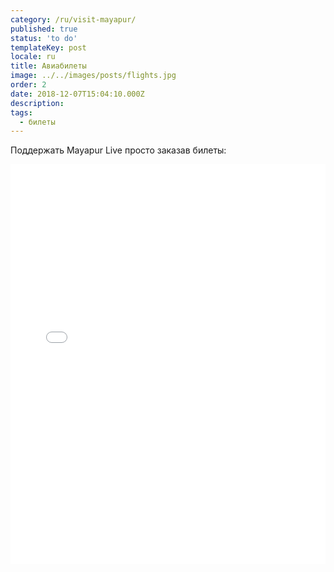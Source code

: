 ```yaml
---
category: /ru/visit-mayapur/
published: true
status: 'to do'
templateKey: post
locale: ru
title: Авиабилеты
image: ../../images/posts/flights.jpg
order: 2
date: 2018-12-07T15:04:10.000Z
description:
tags:
  - билеты
---
```


Поддержать Mayapur Live просто заказав билеты:

<iframe scrolling='no' width="100%" height="640px" frameborder='0' src="//www.travelpayouts.com/widgets/7c669dfab8d675d4dfe6d0bf8be8a44d.html?v=1831" />
